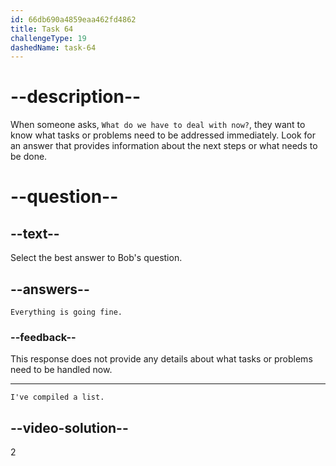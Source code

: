 ```yaml
---
id: 66db690a4859eaa462fd4862
title: Task 64
challengeType: 19
dashedName: task-64
---
```

<!--
AUDIO REFERENCE:
Bob: I was worried about that. What do we have to deal with now?
-->

# --description--

When someone asks, `What do we have to deal with now?`, they want to know what tasks or problems need to be addressed immediately. Look for an answer that provides information about the next steps or what needs to be done.

# --question--

## --text--

Select the best answer to Bob's question.

## --answers--

`Everything is going fine.`

### --feedback--

This response does not provide any details about what tasks or problems need to be handled now.

---

`I've compiled a list.`

## --video-solution--

2
